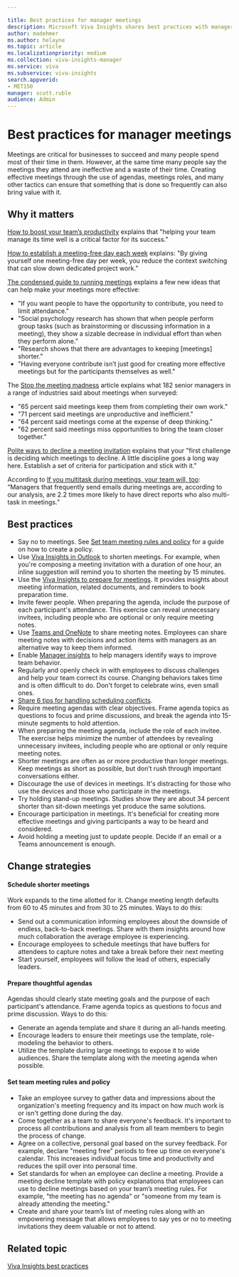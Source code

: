 ```yaml
---

title: Best practices for manager meetings
description: Microsoft Viva Insights shares best practices with managers about planning and running meetings
author: madehmer
ms.author: helayne
ms.topic: article
ms.localizationpriority: medium 
ms.collection: viva-insights-manager 
ms.service: viva 
ms.subservice: viva-insights 
search.appverid: 
- MET150 
manager: scott.ruble
audience: Admin
---
```


# Best practices for manager meetings

Meetings are critical for businesses to succeed and many people spend most of their time in them. However, at the same time many people say the meetings they attend are ineffective and a waste of their time. Creating effective meetings through the use of agendas, meetings roles, and many other tactics can ensure that something that is done so frequently can also bring value with it.

## Why it matters

[How to boost your team’s productivity](https://insights.office.com/productivity/how-to-boost-your-teams-productivity/) explains that "helping your team manage its time well is a critical factor for its success."

[How to establish a meeting-free day each week](https://insights.office.com/time-management/how-to-establish-a-meeting-free-day-each-week/) explains: "By giving yourself one meeting-free day per week, you reduce the context switching that can slow down dedicated project work."

[The condensed guide to running meetings](https://insights.office.com/collaboration/how-to-run-effective-meetings-and-stop-wasting-time/) explains a few new ideas that can help make your meetings more effective:

* "If you want people to have the opportunity to contribute, you need to limit attendance."
* "Social psychology research has shown that when people perform group tasks (such as brainstorming or discussing information in a meeting), they show a sizable decrease in individual effort than when they perform alone.”
* "Research shows that there are advantages to keeping [meetings] shorter."
* "Having everyone contribute isn’t just good for creating more effective meetings but for the participants themselves as well."

The [Stop the meeting madness](https://insights.office.com/collaboration/out-of-control-meetings-waste-time-undermine-work/) article explains what 182 senior managers in a range of industries said about meetings when surveyed:

* "65 percent said meetings keep them from completing their own work."  
* "71 percent said meetings are unproductive and inefficient."
* "64 percent said meetings come at the expense of deep thinking."
* "62 percent said meetings miss opportunities to bring the team closer together."

[Polite ways to decline a meeting invitation](https://insights.office.com/time-management/polite-ways-to-decline-a-meeting-invitation/) explains that your "first challenge is deciding which meetings to decline. A little discipline goes a long way here. Establish a set of criteria for participation and stick with it."

According to [If you multitask during meetings, your team will, too](https://insights.office.com/productivity/multitask-meetings-team-will/): “Managers that frequently send emails during meetings are, according to our analysis, are 2.2 times more likely to have direct reports who also multi-task in meetings.”

## Best practices

* Say no to meetings. See [Set team meeting rules and policy](#set-team-meeting-rules-and-policy) for a guide on how to create a policy.
* Use [Viva Insights in Outlook](../personal/use/mya-notifications.md#shorten-a-meeting) to shorten meetings. For example, when you're composing a meeting invitation with a duration of one hour, an inline suggestion will remind you to shorten the meeting by 15 minutes.
* Use the [Viva Insights to prepare for meetings](../personal/use/use-the-insights.md#prepare-for-your-meetings). It provides insights about meeting information, related documents, and reminders to book preparation time.
* Invite fewer people. When preparing the agenda, include the purpose of each participant's attendance. This exercise can reveal unnecessary invitees, including people who are optional or only require meeting notes.
* Use [Teams and OneNote](https://support.microsoft.com/office/add-a-onenote-notebook-to-teams-0ec78cc3-ba3b-4279-a88e-aa40af9865c2) to share meeting notes. Employees can share meeting notes with decisions and action items with managers as an alternative way to keep them informed.
* Enable [Manager insights](../manager-insights/introduction.md) to help managers identify ways to improve team behavior.
* Regularly and openly check in with employees to discuss challenges and help your team correct its course. Changing behaviors takes time and is often difficult to do. Don't forget to celebrate wins, even small ones.
* [Share 6 tips for handling scheduling conflicts](https://www.microsoft.com/microsoft-365/business-insights-ideas/resources/6-tips-handling-scheduling-conflicts).
* Require meeting agendas with clear objectives. Frame agenda topics as questions to focus and prime discussions, and break the agenda into 15-minute segments to hold attention.
* When preparing the meeting agenda, include the role of each invitee. The exercise helps minimize the number of attendees by revealing unnecessary invitees, including people who are optional or only require meeting notes.
* Shorter meetings are often as or more productive than longer meetings. Keep meetings as short as possible, but don’t rush through important conversations either.
* Discourage the use of devices in meetings. It's distracting for those who use the devices and those who participate in the meetings.
* Try holding stand-up meetings. Studies show they are about 34 percent shorter than sit-down meetings yet produce the same solutions.
* Encourage participation in meetings. It's beneficial for creating more effective meetings and giving participants a way to be heard and considered.
* Avoid holding a meeting just to update people. Decide if an email or a Teams announcement is enough.

## Change strategies

#### Schedule shorter meetings

Work expands to the time allotted for it. Change meeting length defaults from 60 to 45 minutes and from 30 to 25 minutes. Ways to do this:

* Send out a communication informing employees about the downside of endless, back-to-back meetings. Share with them insights around how much collaboration the average employee is experiencing.
* Encourage employees to schedule meetings that have buffers for attendees to capture notes and take a break before their next meeting
* Start yourself, employees will follow the lead of others, especially leaders.

#### Prepare thoughtful agendas

Agendas should clearly state meeting goals and the purpose of each participant's attendance. Frame agenda topics as questions to focus and prime discussion. Ways to do this:

* Generate an agenda template and share it during an all-hands meeting.
* Encourage leaders to ensure their meetings use the template, role-modeling the behavior to others.
* Utilize the template during large meetings to expose it to wide audiences. Share the template along with the meeting agenda when possible.

#### Set team meeting rules and policy

* Take an employee survey to gather data and impressions about the organization's meeting frequency and its impact on how much work is or isn't getting done during the day.
* Come together as a team to share everyone's feedback. It's important to process all contributions and analysis from all team members to begin the process of change.
* Agree on a collective, personal goal based on the survey feedback. For example, declare "meeting free" periods to free up time on everyone's calendar. This increases individual focus time and productivity and reduces the spill over into personal time.
* Set standards for when an employee can decline a meeting. Provide a meeting decline template with policy explanations that employees can use to decline meetings based on your team’s meeting rules. For example, "the meeting has no agenda" or "someone from my team is already attending the meeting."
* Create and share your team’s list of meeting rules along with an empowering message that allows employees to say yes or no to meeting invitations they deem valuable or not to attend.

## Related topic

[Viva Insights best practices](gm-best-practices.md)